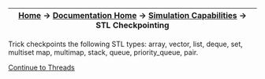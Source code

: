 | [Home](/trick) → [Documentation Home](../Documentation-Home) → [Simulation Capabilities](Simulation-Capabilities) → STL Checkpointing |
|------------------------------------------------------------------|

Trick checkpoints the following STL types: array, vector, list, deque, set, multiset map, multimap, stack, queue, priority_queue, pair.


[Continue to Threads](Threads)
